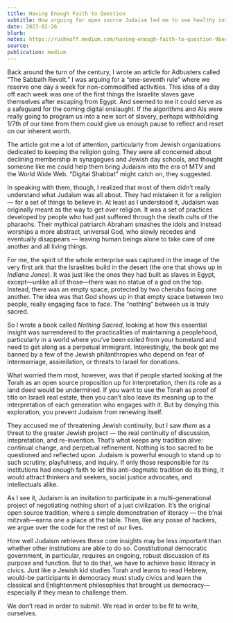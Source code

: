```yaml
---
title: Having Enough Faith to Question
subtitle: How arguing for open source Judaism led me to see healthy institutions as ones that are open for debate
date: 2023-02-26
blurb:
notes: https://rushkoff.medium.com/having-enough-faith-to-question-9bedd46d8f04
source:
publication: medium
---
```


Back around the turn of the century, I wrote an article for Adbusters called “The Sabbath Revolt.” I was arguing for a “one-seventh rule” where we reserve one day a week for non-commodified activities. This idea of a day off each week was one of the first things the Israelite slaves gave themselves after escaping from Egypt. And seemed to me it could serve as a safeguard for the coming digital onslaught. If the algorithms and AIs were really going to program us into a new sort of slavery, perhaps withholding 1/7th of our time from them could give us enough pause to reflect and reset on our inherent worth.

The article got me a lot of attention, particularly from Jewish organizations dedicated to keeping the religion going. They were all concerned about declining membership in synagogues and Jewish day schools, and thought someone like me could help them bring Judaism into the era of MTV and the World Wide Web. “Digital Shabbat” might catch on, they suggested.

In speaking with them, though, I realized that most of them didn’t really understand what Judaism was all about. They had mistaken it for a religion — for a set of things to believe in. At least as I understood it, Judaism was originally meant as the way to get _over_ religion. It was a set of practices developed by people who had just suffered through the death cults of the pharaohs. Their mythical patriarch Abraham smashes the idols and instead worships a more abstract, universal God, who slowly recedes and eventually disappears — leaving human beings alone to take care of one another and all living things.

For me, the spirit of the whole enterprise was captured in the image of the very first ark that the Israelites build in the desert (the one that shows up in _Indiana Jones_). It was just like the ones they had built as slaves in Egypt, except—unlike all of those—there was no statue of a god on the top. Instead, there was an empty space, protected by two cherubs facing one another. The idea was that God shows up in that empty space between two people, really engaging face to face. The “nothing” between us is truly sacred.

So I wrote a book called _Nothing Sacred_, looking at how this essential insight was surrendered to the practicalities of maintaining a peoplehood, particularly in a world where you’ve been exiled from your homeland and need to get along as a perpetual immigrant. Interestingly, the book got me banned by a few of the Jewish philanthropies who depend on fear of intermarriage, assimilation, or threats to Israel for donations.

What worried them most, however, was that if people started looking at the Torah as an open source proposition up for interpretation, then its role as a land deed would be undermined. If you want to use the Torah as proof of title on Israeli real estate, then you can’t also leave its meaning up to the interpretation of each generation who engages with it. But by denying this exploration, you prevent Judaism from renewing itself.

They accused me of threatening Jewish continuity, but I saw _them_ as a threat to the greater Jewish project — the real continuity of discussion, intepretation, and re-invention. That’s what keeps any tradition alive: continual change, and perpetual refinement. Nothing is too sacred to be questioned and reflected upon. Judaism is powerful enough to stand up to such scrutiny, playfulness, and inquiry. If only those responsible for its institutions had enough faith to let this anti-dogmatic tradition do its thing, it would attract thinkers and seekers, social justice advocates, and intellectuals alike.

As I see it, Judaism is an invitation to participate in a multi-generational project of negotiating nothing short of a just civilization. It’s the original open source tradition, where a simple demonstration of literacy — the b’nai mitzvah—earns one a place at the table. Then, like any posse of hackers, we argue over the code for the rest of our lives.

How well Judaism retrieves these core insights may be less important than whether other institutions are able to do so. Constitutional democratic government, in particular, requires an ongoing, robust discussion of its purpose and function. But to do that, we have to achieve basic literacy in civics. Just like a Jewish kid studies Torah and learns to read Hebrew, would-be participants in democracy must study civics and learn the classical and Enlightenment philosophies that brought us democracy—especially if they mean to challenge them.

We don’t read in order to submit. We read in order to be fit to write, ourselves.
